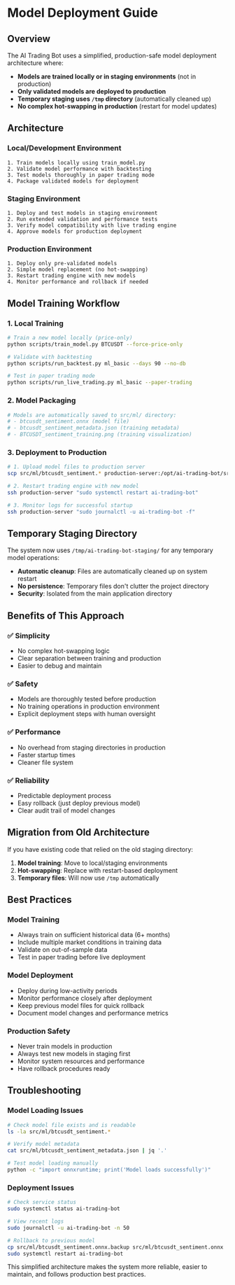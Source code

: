 # Model Deployment Guide

## Overview

The AI Trading Bot uses a simplified, production-safe model deployment architecture where:

- **Models are trained locally or in staging environments** (not in production)
- **Only validated models are deployed to production**
- **Temporary staging uses `/tmp` directory** (automatically cleaned up)
- **No complex hot-swapping in production** (restart for model updates)

## Architecture

### Local/Development Environment
```
1. Train models locally using train_model.py
2. Validate model performance with backtesting
3. Test models thoroughly in paper trading mode
4. Package validated models for deployment
```

### Staging Environment
```
1. Deploy and test models in staging environment
2. Run extended validation and performance tests
3. Verify model compatibility with live trading engine
4. Approve models for production deployment
```

### Production Environment
```
1. Deploy only pre-validated models
2. Simple model replacement (no hot-swapping)
3. Restart trading engine with new models
4. Monitor performance and rollback if needed
```

## Model Training Workflow

### 1. Local Training
```bash
# Train a new model locally (price-only)
python scripts/train_model.py BTCUSDT --force-price-only

# Validate with backtesting
python scripts/run_backtest.py ml_basic --days 90 --no-db

# Test in paper trading mode
python scripts/run_live_trading.py ml_basic --paper-trading
```

### 2. Model Packaging
```bash
# Models are automatically saved to src/ml/ directory:
# - btcusdt_sentiment.onnx (model file)
# - btcusdt_sentiment_metadata.json (training metadata)
# - BTCUSDT_sentiment_training.png (training visualization)
```

### 3. Deployment to Production
```bash
# 1. Upload model files to production server
scp src/ml/btcusdt_sentiment.* production-server:/opt/ai-trading-bot/src/ml/

# 2. Restart trading engine with new model
ssh production-server "sudo systemctl restart ai-trading-bot"

# 3. Monitor logs for successful startup
ssh production-server "sudo journalctl -u ai-trading-bot -f"
```

## Temporary Staging Directory

The system now uses `/tmp/ai-trading-bot-staging/` for any temporary model operations:

- **Automatic cleanup**: Files are automatically cleaned up on system restart
- **No persistence**: Temporary files don't clutter the project directory
- **Security**: Isolated from the main application directory

## Benefits of This Approach

### ✅ **Simplicity**
- No complex hot-swapping logic
- Clear separation between training and production
- Easier to debug and maintain

### ✅ **Safety**
- Models are thoroughly tested before production
- No training operations in production environment
- Explicit deployment steps with human oversight

### ✅ **Performance**
- No overhead from staging directories in production
- Faster startup times
- Cleaner file system

### ✅ **Reliability**
- Predictable deployment process
- Easy rollback (just deploy previous model)
- Clear audit trail of model changes

## Migration from Old Architecture

If you have existing code that relied on the old staging directory:

1. **Model training**: Move to local/staging environments
2. **Hot-swapping**: Replace with restart-based deployment
3. **Temporary files**: Will now use `/tmp` automatically

## Best Practices

### Model Training
- Always train on sufficient historical data (6+ months)
- Include multiple market conditions in training data
- Validate on out-of-sample data
- Test in paper trading before live deployment

### Model Deployment
- Deploy during low-activity periods
- Monitor performance closely after deployment
- Keep previous model files for quick rollback
- Document model changes and performance metrics

### Production Safety
- Never train models in production
- Always test new models in staging first
- Monitor system resources and performance
- Have rollback procedures ready

## Troubleshooting

### Model Loading Issues
```bash
# Check model file exists and is readable
ls -la src/ml/btcusdt_sentiment.*

# Verify model metadata
cat src/ml/btcusdt_sentiment_metadata.json | jq '.'

# Test model loading manually
python -c "import onnxruntime; print('Model loads successfully')"
```

### Deployment Issues
```bash
# Check service status
sudo systemctl status ai-trading-bot

# View recent logs
sudo journalctl -u ai-trading-bot -n 50

# Rollback to previous model
cp src/ml/btcusdt_sentiment.onnx.backup src/ml/btcusdt_sentiment.onnx
sudo systemctl restart ai-trading-bot
```

This simplified architecture makes the system more reliable, easier to maintain, and follows production best practices.
